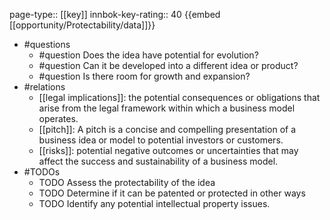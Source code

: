 page-type:: [[key]]
innbok-key-rating:: 40
{{embed [[opportunity/Protectability/data]]}}
- #questions
  - #question Does the idea have potential for evolution?
  - #question Can it be developed into a different idea or product?
  - #question Is there room for growth and expansion?
- #relations
  - [[legal implications]]: the potential consequences or obligations that arise from the legal framework within which a business model operates.
  - [[pitch]]: A pitch is a concise and compelling presentation of a business idea or model to potential investors or customers.
  - [[risks]]: potential negative outcomes or uncertainties that may affect the success and sustainability of a business model.
- #TODOs
  - TODO Assess the protectability of the idea
  - TODO  Determine if it can be patented or protected in other ways
  - TODO  Identify any potential intellectual property issues.



